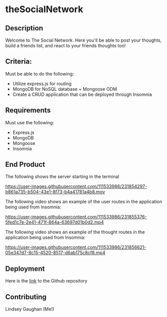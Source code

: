 # theSocialNetwork

## Description
Welcome to The Social Network. Here you'll be able to post your thoughts, build a friends list, and react to your friends thoughts too! 

## Criteria:
Must be able to do the following:

* Utilize express.js for routing
* MongoDB for NoSQL database + Mongoose ODM
* Create a CRUD application that can be deployed through Insomnia


## Requirements

Must use the following:
  * Express.js
  * MongoDB
  * Mongoose
  * Insomnia

## End Product 
<!-- Vides of application in progress -->
The following shows the server starting in the terminal

https://user-images.githubusercontent.com/111533986/231854297-b861a735-b504-43e1-8f73-b4a41781a4b8.mov

The following video shows an example of the user routes in the application being used from Insomnia:

https://user-images.githubusercontent.com/111533986/231855376-5fed1c7e-2e41-471f-864a-63697d01b0d2.mp4

The following video shows an example of the thought routes in the application being used from Insomnia:

https://user-images.githubusercontent.com/111533986/231856621-05e347d7-8c15-4520-8517-d6ab175c8cf8.mp4


## Deployment
Here is the [link](https://github.com/gaughanln/theSocialNetwork) to the Github repository

## Contributing
Lindsey Gaughan (Me!) 



